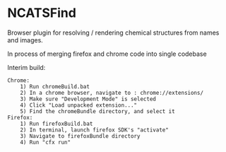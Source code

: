 NCATSFind
=========
Browser plugin for resolving / rendering chemical structures from names and images.

In process of merging firefox and chrome code into single codebase

Interim build:

	Chrome:
		1) Run chromeBuild.bat
		2) In a chrome browser, navigate to : chrome://extensions/
		3) Make sure "Development Mode" is selected
		4) Click "Load unpacked extension..."
		5) Find the chromeBundle directory, and select it
	Firefox:
		1) Run firefoxBuild.bat
		2) In terminal, launch firefox SDK's "activate"
		3) Navigate to firefoxBundle directory
		4) Run "cfx run"
